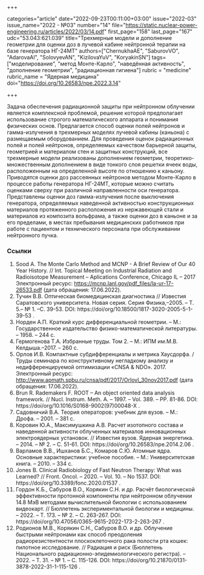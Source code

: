 +++

categories="article"
date="2022-09-23T00:11:00+03:00"
issue="2022-03"
issue_name="2022 - №03"
number="14"
file="https://static.nuclear-power-engineering.ru/articles/2022/03/14.pdf"
first_page="158"
last_page="167"
udc="53.043:621.039"
title="Трехмерные модели и дополнение геометрии для оценки доз в лучевой кабине нейтронной терапии на базе генератора НГ-24МТ"
authors=["ChernukhaAE", "SaburovVO", "AdarovaAI", "SolovyevAN", "KizilovaYuV", "KoryakinSN"]
tags=["моделирование", "метод Монте-Карло", "наведённая активность", "дополнение геометрии", "радиационная гигиена"]
rubric = "medicine"
rubric_name = "Ядерная медицина"
doi="https://doi.org/10.26583/npe.2022.3.14"

+++

Задача обеспечения радиационной защиты при нейтронном облучении является комплексной проблемой, решение которой предполагает использование строгого математического аппарата и понимания физических основ. Предлагается способ оценки полей нейтронов и гамма-излучения в трехмерных моделях лучевой кабины (каньона) с размещаемым оборудованием. Для проведения оценок радиационных полей и полей нейтронов, определяемых качеством барьерной защиты, геометрией и материалом стен и защитных конструкций, все трехмерные модели реализованы дополнением геометрии, теоретико-множественным дополнением в виде тонкого слоя решетки ячеек воды, расположенным на определенной высоте по отношению к каньону. Приводятся оценки доз рассеянных нейтронов методом Монте-Карло в процессе работы генератора НГ-24МТ, которые можно считать оценками сверху при различной направленности оси генератора. Представлены оценки доз гамма-излучения после выключения генератора, определяемых наведенной активностью конструкционных материалов протяженного расположения из нержавеющей стали и материалов из композита вольфрама, а также оценки доз в каньоне и за его пределами, в местах пребывания медицинских работников при работе с пациентом и технического персонала при обслуживании нейтронного пучка.

### Ссылки

1. Sood A. The Monte Carlo Method and MCNP - A Brief Review of Our 40 Year History. // Int. Topical Meeting on Industrial Radiation and Radioisotope Measurement – Aplications Conference, Chicago IL – 2017 Электронный ресурс: https://mcnp.lanl.gov/pdf_files/la-ur-17-26533.pdf (дата обращения: 17.06.2022).
2. Тучин В.В. Оптическая биомедицинская диагностика // Известия Саратовского университета. Новая серия. Серия Физика,–2005. – Т. 5.– № 1. –С. 39-53. DOI: https://doi/org/10.18500/1817-3020-2005-5-1-39-53 .
3. Норден А.П. Краткий курс дифференциальной геометрии. – М.: Государственное издательство физико-математической литературы. – 1958. – 244 с.
4. Гермогенова Т.А. Избранные труды. Том 2. – М.: ИПМ им.М.В. Келдыша.–2017. – 260 с.
5. Орлов И.В. Компактные субдифференциалы и метрика Хаусдорфа. / Труды семинара по конструктивному негладкому анализу и недифференцируемой оптимизации «CNSA & NDO». 2017. Электронный ресурс: http://www.apmath.spbu.ru/cnsa/pdf/2017/OrlovI_30nov2017.pdf (дата обращения: 17.06.2022).
6. Brun R. Rademakers F. ROOT – An object oriented data analysis framework. // Nucl. Instrum. Meth. A. – 1997. – Vol. 389. – PP. 81-86. DOI: https://doi/org/10.1016/S0168-9002(97)00048-X .
7. Садовничий В.А. Теория операторов: учебник для вузов. – М.: Дрофа. – 2001. – 381 с.
8. Коровин Ю.А., Максимушкина А.В. Расчет изотопного состава и наведенной активности облученных материалов инновационных электроядерных установок. // Известия вузов. Ядерная энергетика. – 2014. – № 2. – С. 51-61. DOI: https://doi/org/10.26583/npe.2014.2.06 .
9. Варламов В.В., Ишханов Б.С., Комаров С.Ю. Атомные ядра. Основные характеристики: учебное пособие. – М.: Университетская книга. – 2010. – 334 с.
10. Jones B. Clinical Radiobiology of Fast Neutron Therapy: What was Learned? // Front. Oncol. – 2020. – Vol. 10. – No 1537. DOI: https://doi/org/10.3389/fonc.2020.01537 .
11. Гордон К.Б., Сабуров В.О., Корякин С.Н. и др. Расчёт биологической эффективности протонной компоненты при нейтронном облучении 14.8 МэВ методами вычислительной биологии с использованием видеокарт. // Бюллетень экспериментальной биологии и медицины. – 2022. – Т. 173. – № 2. – С. 263-267. DOI: https://doi/org/10.47056/0365-9615-2022-173-2-263-267 .
12. Родионов М.В., Корякин С.Н., Сабуров В.О. и др. Облучение быстрыми нейтронами как способ преодоления радиорезистентности плоскоклеточного рака полости рта кошек: пилотное исследование. // Радиация и риск (Бюллетень Национального радиационно-эпидемиологического регистра). – 2022. – Т. 31. – № 1. – С. 115-126. DOI: https://doi/org/10.21870/0131-3878-2022-31-1-115-126 .